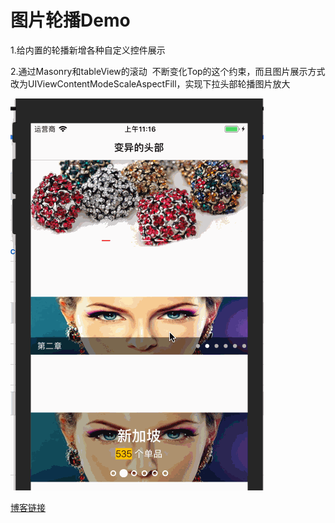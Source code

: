 # 图片轮播Demo

1.给内置的轮播新增各种自定义控件展示

2.通过Masonry和tableView的滚动  不断变化Top的这个约束，而且图片展示方式改为UIViewContentModeScaleAspectFill，实现下拉头部轮播图片放大

![](https://github.com/DeftMKJ/SD/blob/master/%E5%8A%A8%E7%94%BB2.gif)

[博客链接](http://blog.csdn.net/deft_mkjing/article/details/51657860)
